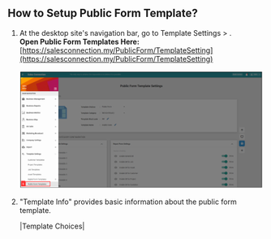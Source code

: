 ## How to Setup Public Form Template?

1. At the desktop site's navigation bar, go to Template Settings > .<br>
   **Open Public Form Templates Here:** [https://salesconnection.my/PublicForm/TemplateSetting](https://salesconnection.my/PublicForm/TemplateSetting)<br>

   <p align="center">
      <img src="img/Public_Form_Template_Settings_Step_1.png" alt="Public Form Template Step 1">
   </p>

2. "Template Info" provides basic information about the public form template.

   |Template Choices|
